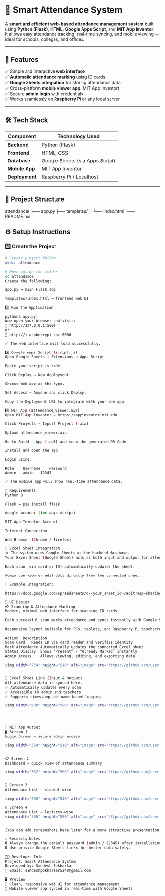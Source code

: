 # 🎯 Smart Attendance System  

A **smart and efficient web-based attendance management system** built using **Python (Flask)**, **HTML**, **Google Apps Script**, and **MIT App Inventor**.  
It allows easy attendance tracking, real-time syncing, and mobile viewing — ideal for schools, colleges, and offices.  

---

## 🚀 Features

✅ Simple and interactive **web interface**  
✅ **Automatic attendance marking** using ID cards  
✅ **Google Sheets integration** for storing attendance data  
✅ Cross-platform **mobile viewer app** (MIT App Inventor)  
✅ Secure **admin login** with credentials  
✅ Works seamlessly on **Raspberry Pi** or any local server  

---

## 🛠️ Tech Stack

| Component | Technology Used |
|------------|----------------|
| **Backend** | Python (Flask) |
| **Frontend** | HTML, CSS |
| **Database** | Google Sheets (via Apps Script) |
| **Mobile App** | MIT App Inventor |
| **Deployment** | Raspberry Pi / Localhost |

---

## 📁 Project Structure

attendance/
├── app.py
├── templates/
│ └── index.html
└── README.md



## ⚙️ Setup Instructions

### 1️⃣ Create the Project

```bash
# Create project folder
mkdir attendance

# Move inside the folder
cd attendance
Create the following:

app.py → main Flask app

templates/index.html → frontend web UI

2️⃣ Run the Application

python3 app.py
Now open your browser and visit:
🔗 http://127.0.0.1:5000
or
🔗 http://<raspberrypi_ip>:5000

✅ The web interface will load successfully.

3️⃣ Google Apps Script (script.js)
Open Google Sheets → Extensions → Apps Script

Paste your script.js code.

Click Deploy → New deployment.

Choose Web app as the type.

Set Access → Anyone and click Deploy.

Copy the Deployment URL to integrate with your web app.

4️⃣ MIT App (attendance_viewer.aia)
Open MIT App Inventor → https://appinventor.mit.edu

Click Projects → Import Project (.aia)

Upload attendance_viewer.aia

Go to Build → App (.apk) and scan the generated QR Code

Install and open the app

Login using:

Role	Username	Password
Admin	admin	12345

✅ The mobile app will show real-time attendance data.

🧩 Requirements
Python 3

Flask → pip install flask

Google Account (for Apps Script)

MIT App Inventor Account

Internet Connection

Web Browser (Chrome / Firefox)

💾 Excel Sheet Integration
📊 The system uses Google Sheets as the backend database.
Your Excel Sheet (Google Sheet) acts as both input and output for attendance data.

Each scan (via card or ID) automatically updates the sheet.

Admin can view or edit data directly from the connected sheet.

🔗 Example Integration:

https://docs.google.com/spreadsheets/d/<your_sheet_id>/edit?usp=sharing

🎨 UI Design
💳 Scanning & Attendance Marking
Modern, minimal web interface for scanning ID cards.

Each successful scan marks attendance and syncs instantly with Google Sheets.

Responsive layout suitable for PCs, tablets, and Raspberry Pi touchscreens.

Action	Description
Scan Card	Reads ID via card reader and verifies identity
Mark Attendance	Automatically updates the connected Excel sheet
Status Display	Shows “Present” / “Already Marked” instantly
Admin Access	Allows viewing, editing, and exporting data

<img width="754" height="510" alt="image" src="https://github.com/user-attachments/assets/bae6354e-8961-410e-976e-53a46a3f18a0" />


🧾 Excel Sheet Link (Input & Output)
All attendance data is synced here.
✅ Automatically updates every scan.
✅ Accessible to admin and teachers.
✅ Supports timestamp and name-based logging.

<img width="600" height="596" alt="image" src="https://github.com/user-attachments/assets/ac78a5ef-b2c3-4c94-9ccb-4375ca97f9f7" />




📱 MIT App Output
🖥️ Screen 1
Login Screen – secure admin access

<img width="358" height="519" alt="image" src="https://github.com/user-attachments/assets/f70762f8-6420-4ffa-bc48-fbc601a2019b" />


📋 Screen 2
Dashboard – quick view of attendance summary

<img width="362" height="508" alt="image" src="https://github.com/user-attachments/assets/901ba51a-6066-4879-b2d8-70c201d91a6b" />


👥 Screen 3
Attendance List – student-wise 

<img width="368" height="546" alt="image" src="https://github.com/user-attachments/assets/3eceb024-809e-456c-af27-34ec8c793f30" />

⚙️ Screen 4
Attendance List – lectures-wise 
<img width="366" height="550" alt="image" src="https://github.com/user-attachments/assets/48f60bdc-527a-4b56-9daa-8f35586e3343" />


(You can add screenshots here later for a more attractive presentation.)

⚠️ Security Notes
🔒 Always change the default password (admin / 12345) after installation.
🔒 Use private Google Sheets links for better data safety.

👨‍💻 Developer Info
Project: Smart Attendance System
Developed by: Sandesh Pokharkar
📧 Email: sandeshpokharkar5248@gmail.com

🖥️ Preview
🎨 Clean, responsive web UI for attendance management
📱 Mobile viewer app synced in real-time with Google Sheets
